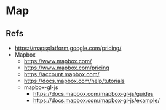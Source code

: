 # Map

## Refs

- https://mapsplatform.google.com/pricing/
- Mapbox
  - https://www.mapbox.com/
  - https://www.mapbox.com/pricing
  - https://account.mapbox.com/
  - https://docs.mapbox.com/help/tutorials
  - mapbox-gl-js
    - https://docs.mapbox.com/mapbox-gl-js/guides
    - https://docs.mapbox.com/mapbox-gl-js/example/